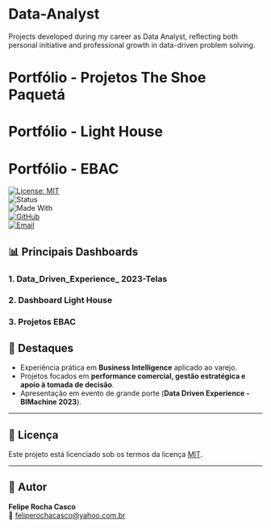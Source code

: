 # Data-Analyst
Projects developed during my career as Data Analyst, reflecting both personal initiative and professional growth in data-driven problem solving.

# Portfólio - Projetos The Shoe Paquetá
# Portfólio - Light House
# Portfólio - EBAC

[![License: MIT](https://img.shields.io/badge/License-MIT-yellow.svg)](LICENSE)  
![Status](https://img.shields.io/badge/status-completed-brightgreen)  
![Made With](https://img.shields.io/badge/made%20with-BI%20%26%20Data%20Viz-blue)  
[![GitHub](https://img.shields.io/badge/GitHub-FelipeCasco-black?logo=github)](https://github.com/)  
[![Email](https://img.shields.io/badge/Email-feliperochacasco%40yahoo.com.br-red)](mailto:feliperochacasco@yahoo.com.br)  

## 📊 Principais Dashboards

### 1. Data_Driven_Experience_ 2023-Telas

### 2. Dashboard Light House

### 3. Projetos EBAC


## 🚀 Destaques
- Experiência prática em **Business Intelligence** aplicado ao varejo.  
- Projetos focados em **performance comercial, gestão estratégica e apoio à tomada de decisão**.  
- Apresentação em evento de grande porte (**Data Driven Experience - BIMachine 2023**).  

---

## 📜 Licença
Este projeto está licenciado sob os termos da licença [MIT](LICENSE).  

---

## 👤 Autor
**Felipe Rocha Casco**  
📧 [feliperochacasco@yahoo.com.br](mailto:feliperochacasco@yahoo.com.br)  

